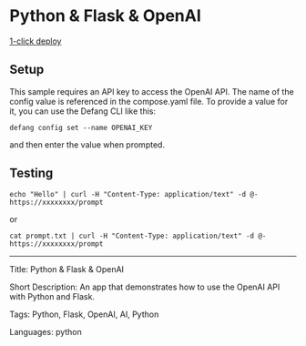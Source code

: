 # Python & Flask & OpenAI

[1-click deploy](https://github.com/new?template_name=sample-python-openai-template&template_owner=DefangSamples)

## Setup

This sample requires an API key to access the OpenAI API. The name of the config value is referenced in the compose.yaml file. To provide a value for it, you can use the Defang CLI like this:

```
defang config set --name OPENAI_KEY
```

and then enter the value when prompted.

## Testing

```
echo "Hello" | curl -H "Content-Type: application/text" -d @- https://xxxxxxxx/prompt
```

or

```
cat prompt.txt | curl -H "Content-Type: application/text" -d @- https://xxxxxxxx/prompt
```

---

Title: Python & Flask & OpenAI

Short Description: An app that demonstrates how to use the OpenAI API with Python and Flask.

Tags: Python, Flask, OpenAI, AI, Python

Languages: python
